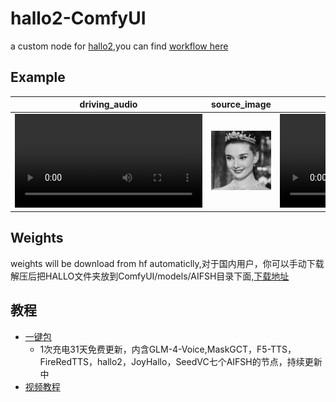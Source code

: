 # hallo2-ComfyUI
a custom node for [hallo2](https://github.com/fudan-generative-vision/hallo2),you can find [workflow here](./doc/)

## Example
|driving_audio|source_image|out_video|
|--|--|--|
|<video src="https://github.com/user-attachments/assets/9489ce1b-6896-40aa-b2fc-71f5e78194da"/>|![](./doc/3.jpg)|<video src="https://github.com/user-attachments/assets/f43057dd-aa3b-4de8-b8ca-f0e2f439dee8"/>|

## Weights
weights will be download from hf automaticlly,对于国内用户，你可以手动下载解压后把HALLO文件夹放到ComfyUI/models/AIFSH目录下面,[下载地址](https://pan.quark.cn/s/9052b4c7c98e)

## 教程
- [一键包](https://b23.tv/yeRPUSw)
  - 1次充电31天免费更新，内含GLM-4-Voice,MaskGCT，F5-TTS，FireRedTTS，hallo2，JoyHallo，SeedVC七个AIFSH的节点，持续更新中
- [视频教程](https://www.bilibili.com/video/BV1ZeyNYcE34)
